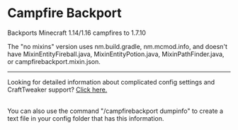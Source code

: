 # Campfire Backport
 Backports Minecraft 1.14/1.16 campfires to 1.7.10

The "no mixins" version uses nm.build.gradle, nm.mcmod.info, and doesn't have MixinEntityFireball.java, MixinEntityPotion.java, MixinPathFinder.java, or campfirebackport.mixin.json.

***

Looking for detailed information about complicated config settings and CraftTweaker support? [Click here.](https://github.com/connor135246/Campfire-Backport/wiki) <br> <br>

You can also use the command "/campfirebackport dumpinfo" to create a text file in your config folder that has this information.
